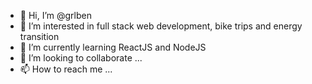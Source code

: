 - 👋 Hi, I’m @grlben
- 👀 I’m interested in full stack web development, bike trips and energy transition
- 🌱 I’m currently learning ReactJS and NodeJS
- 💞️ I’m looking to collaborate ...
- 📫 How to reach me ...

<!---
grlben/grlben is a ✨ special ✨ repository because its `README.md` (this file) appears on your GitHub profile.
You can click the Preview link to take a look at your changes.
--->
